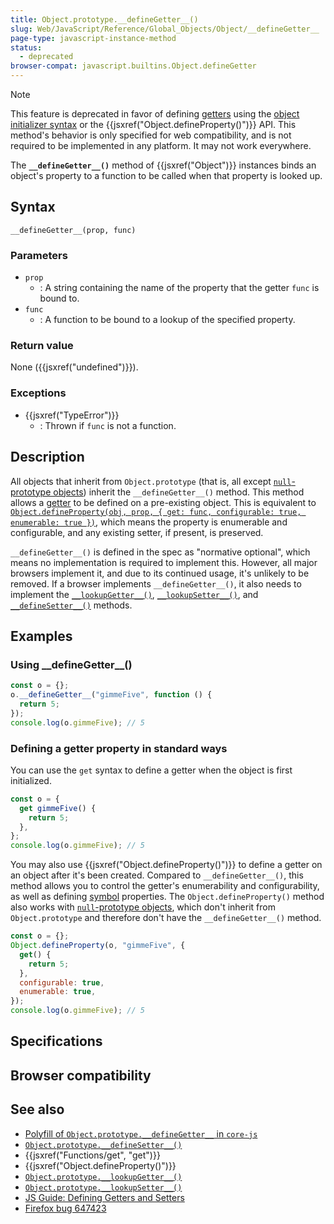 ```yaml
---
title: Object.prototype.__defineGetter__()
slug: Web/JavaScript/Reference/Global_Objects/Object/__defineGetter__
page-type: javascript-instance-method
status:
  - deprecated
browser-compat: javascript.builtins.Object.defineGetter
---
```




> [!NOTE]
> This feature is deprecated in favor of defining [getters](/Web/JavaScript/Reference/Functions/get) using the [object initializer syntax](/Web/JavaScript/Reference/Operators/Object_initializer) or the {{jsxref("Object.defineProperty()")}} API. This method's behavior is only specified for web compatibility, and is not required to be implemented in any platform. It may not work everywhere.

The **`__defineGetter__()`** method of {{jsxref("Object")}} instances binds an object's property to a function to be called when that property is looked up.

## Syntax

```js-nolint
__defineGetter__(prop, func)
```

### Parameters

- `prop`
  - : A string containing the name of the property that the getter `func` is bound to.
- `func`
  - : A function to be bound to a lookup of the specified property.

### Return value

None ({{jsxref("undefined")}}).

### Exceptions

- {{jsxref("TypeError")}}
  - : Thrown if `func` is not a function.

## Description

All objects that inherit from `Object.prototype` (that is, all except [`null`-prototype objects](/Web/JavaScript/Reference/Global_Objects/Object#null-prototype_objects)) inherit the `__defineGetter__()` method. This method allows a [getter](/Web/JavaScript/Reference/Functions/get) to be defined on a pre-existing object. This is equivalent to [`Object.defineProperty(obj, prop, { get: func, configurable: true, enumerable: true })`](/Web/JavaScript/Reference/Global_Objects/Object/defineProperty), which means the property is enumerable and configurable, and any existing setter, if present, is preserved.

`__defineGetter__()` is defined in the spec as "normative optional", which means no implementation is required to implement this. However, all major browsers implement it, and due to its continued usage, it's unlikely to be removed. If a browser implements `__defineGetter__()`, it also needs to implement the [`__lookupGetter__()`](/Web/JavaScript/Reference/Global_Objects/Object/__lookupGetter__), [`__lookupSetter__()`](/Web/JavaScript/Reference/Global_Objects/Object/__lookupSetter__), and [`__defineSetter__()`](/Web/JavaScript/Reference/Global_Objects/Object/__defineSetter__) methods.

## Examples

### Using \_\_defineGetter\_\_()

```js
const o = {};
o.__defineGetter__("gimmeFive", function () {
  return 5;
});
console.log(o.gimmeFive); // 5
```

### Defining a getter property in standard ways

You can use the `get` syntax to define a getter when the object is first initialized.

```js
const o = {
  get gimmeFive() {
    return 5;
  },
};
console.log(o.gimmeFive); // 5
```

You may also use {{jsxref("Object.defineProperty()")}} to define a getter on an object after it's been created. Compared to `__defineGetter__()`, this method allows you to control the getter's enumerability and configurability, as well as defining [symbol](/Web/JavaScript/Reference/Global_Objects/Symbol) properties. The `Object.defineProperty()` method also works with [`null`-prototype objects](/Web/JavaScript/Reference/Global_Objects/Object#null-prototype_objects), which don't inherit from `Object.prototype` and therefore don't have the `__defineGetter__()` method.

```js
const o = {};
Object.defineProperty(o, "gimmeFive", {
  get() {
    return 5;
  },
  configurable: true,
  enumerable: true,
});
console.log(o.gimmeFive); // 5
```

## Specifications



## Browser compatibility



## See also

- [Polyfill of `Object.prototype.__defineGetter__` in `core-js`](https://github.com/zloirock/core-js#ecmascript-object)
- [`Object.prototype.__defineSetter__()`](/Web/JavaScript/Reference/Global_Objects/Object/__defineSetter__)
- {{jsxref("Functions/get", "get")}}
- {{jsxref("Object.defineProperty()")}}
- [`Object.prototype.__lookupGetter__()`](/Web/JavaScript/Reference/Global_Objects/Object/__lookupGetter__)
- [`Object.prototype.__lookupSetter__()`](/Web/JavaScript/Reference/Global_Objects/Object/__lookupSetter__)
- [JS Guide: Defining Getters and Setters](/Web/JavaScript/Guide/Working_with_objects#defining_getters_and_setters)
- [Firefox bug 647423](https://bugzil.la/647423)
